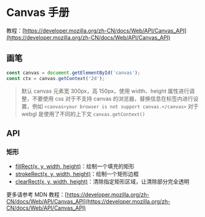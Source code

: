 # Canvas 手册

教程：[https://developer.mozilla.org/zh-CN/docs/Web/API/Canvas_API](https://developer.mozilla.org/zh-CN/docs/Web/API/Canvas_API)

## 画笔

```js
const canvas = document.getElementById('canvas');
const ctx = canvas.getContext('2d');
```

> 默认 canvas 元素宽 300px，高 150px，使用 width、height 属性进行调整，不要使用 css
> 对于不支持 canvas 的浏览器，替换信息在标签内进行设置，例如 `<canvas>your browser is not support canvas.</canvas>`
> 对于 webgl 是使用了不同的上下文 `canvas.getContext()`

## API

### 矩形

-   [fillRect(x, y, width, height)](https://developer.mozilla.org/zh-CN/docs/Web/API/CanvasRenderingContext2D/fillRect)：绘制一个填充的矩形
-   [strokeRect(x, y, width, height)](https://developer.mozilla.org/zh-CN/docs/Web/API/CanvasRenderingContext2D/strokeRect)：绘制一个矩形边框
-   [clearRect(x, y, width, height)](https://developer.mozilla.org/zh-CN/docs/Web/API/CanvasRenderingContext2D/clearRect)：清除指定矩形区域，让清除部分完全透明

更多请参考 MDN 教程：[https://developer.mozilla.org/zh-CN/docs/Web/API/Canvas_API](https://developer.mozilla.org/zh-CN/docs/Web/API/Canvas_API)

